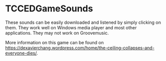 # TCCEDGameSounds
These sounds can be easily downloaded and listened by simply clicking on them. They work well on Windows media player and most other applications. They may not work on Groovemusic.

More information on this game can be found on https://dexavierchang.wordpress.com/home/the-ceiling-collapses-and-everyone-dies/.
